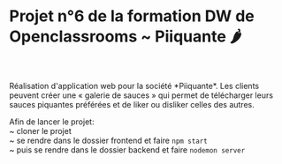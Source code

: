 # Projet n°6 de la formation DW de Openclassrooms ~ Piiquante 🌶
</br>
</br>
Réalisation d'application web pour la société *Piiquante*.
Les clients peuvent créer une « galerie de sauces » qui permet de télécharger leurs sauces piquantes préférées et de liker ou disliker celles des autres.

Afin de lancer le projet: </br>
  ~ cloner le projet
   </br>
  ~ se rendre dans le dossier frontend et faire `npm start`
   </br>
  ~ puis se rendre dans le dossier backend et faire `nodemon server`
